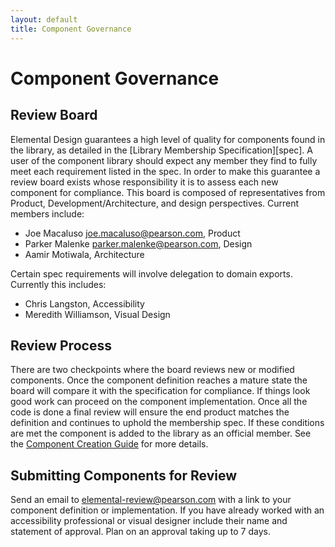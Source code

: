 ```yaml
---
layout: default
title: Component Governance
---
```


# Component Governance

## Review Board
Elemental Design guarantees a high level of quality for components found in the library, as detailed in the [Library Membership Specification][spec]. A user of the component library should expect any member they find to fully meet each requirement listed in the spec. In order to make this guarantee a review board exists whose responsibility it is to assess each new component for compliance. This board is composed of representatives from Product, Development/Architecture, and design perspectives. Current members include:

- Joe Macaluso <joe.macaluso@pearson.com>, Product
- Parker Malenke <parker.malenke@pearson.com>, Design
- Aamir Motiwala, Architecture

Certain spec requirements will involve delegation to domain exports. Currently this includes:

- Chris Langston, Accessibility
- Meredith Williamson, Visual Design

## Review Process
There are two checkpoints where the board reviews new or modified components. Once the component definition reaches a mature state the board will compare it with the specification for compliance. If things look good work can proceed on the component implementation. Once all the code is done a final review will ensure the end product matches the definition and continues to uphold the membership spec. If these conditions are met the component is added to the library as an official member. See the [Component Creation Guide][creation-guide] for more details.

## Submitting Components for Review
Send an email to <elemental-review@pearson.com> with a link to your component definition or implementation. If you have already worked with an accessibility professional or visual designer include their name and statement of approval. Plan on an approval taking up to 7 days.

[creation-guide]: {{site.baseurl}}/component-creation-guide
